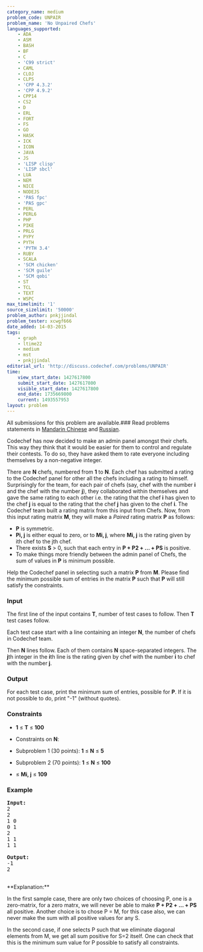 ```yaml
---
category_name: medium
problem_code: UNPAIR
problem_name: 'No Unpaired Chefs'
languages_supported:
    - ADA
    - ASM
    - BASH
    - BF
    - C
    - 'C99 strict'
    - CAML
    - CLOJ
    - CLPS
    - 'CPP 4.3.2'
    - 'CPP 4.9.2'
    - CPP14
    - CS2
    - D
    - ERL
    - FORT
    - FS
    - GO
    - HASK
    - ICK
    - ICON
    - JAVA
    - JS
    - 'LISP clisp'
    - 'LISP sbcl'
    - LUA
    - NEM
    - NICE
    - NODEJS
    - 'PAS fpc'
    - 'PAS gpc'
    - PERL
    - PERL6
    - PHP
    - PIKE
    - PRLG
    - PYPY
    - PYTH
    - 'PYTH 3.4'
    - RUBY
    - SCALA
    - 'SCM chicken'
    - 'SCM guile'
    - 'SCM qobi'
    - ST
    - TCL
    - TEXT
    - WSPC
max_timelimit: '1'
source_sizelimit: '50000'
problem_author: pnkjjindal
problem_tester: xcwgf666
date_added: 14-03-2015
tags:
    - graph
    - ltime22
    - medium
    - mst
    - pnkjjindal
editorial_url: 'http://discuss.codechef.com/problems/UNPAIR'
time:
    view_start_date: 1427617800
    submit_start_date: 1427617800
    visible_start_date: 1427617800
    end_date: 1735669800
    current: 1493557953
layout: problem
---
```

All submissions for this problem are available.###  Read problems statements in [Mandarin Chinese](http://www.codechef.com/download/translated/LTIME22/mandarin/UNPAIR.pdf) and [Russian](http://www.codechef.com/download/translated/LTIME22/russian/UNPAIR.pdf).

Codechef has now decided to make an admin panel amongst their chefs. This way they think that it would be easier for them to control and regulate their contests. To do so, they have asked them to rate everyone including themselves by a non-negative integer.

There are **N** chefs, numbered from **1** to **N**. Each chef has submitted a rating to the Codechef panel for other all the chefs including a rating to himself. Surprisingly for the team, for each pair of chefs (say, chef with the number **i** and the chef with the number **j**), they collaborated within themselves and gave the same rating to each other i.e. the rating that the chef **i** has given to the chef **j** is equal to the rating that the chef **j** has given to the chef **i**. The Codechef team built a rating matrix from this input from Chefs. Now, from this input rating matrix **M**, they will make a _Paired_ rating matrix **P** as follows:

- **P** is symmetric.
- **Pi, j** is either equal to zero, or to **Mi, j**, where **Mi, j** is the rating given by ith chef to the jth chef.
- There exists **S** > 0, such that each entry in **P + P2 + ... + PS** is positive.
- To make things more friendly between the admin panel of Chefs, the sum of values in **P** is minimum possible.

Help the Codechef panel in selecting such a matrix **P** from **M**. Please find the minimum possible sum of entries in the matrix **P** such that **P** will still satisfy the constraints.

### Input

The first line of the input contains **T**, number of test cases to follow. Then **T** test cases follow.

Each test case start with a line containing an integer **N**, the number of chefs in Codechef team.

Then **N** lines follow. Each of them contains **N** space-separated integers. The **j**th integer in the **i**th line is the rating given by chef with the number **i** to chef with the number **j**.

### Output

For each test case, print the minimum sum of entries, possible for **P**. If it is not possible to do, print "-1" (without quotes).

### Constraints

- **1** ≤ **T** ≤ **100**
- Constraints on **N**:
- Subproblem 1 (30 points):  **1** ≤ **N** ≤ **5**
- Subproblem 2 (70 points): **1** ≤ **N** ≤ **100**

- ≤ **Mi, j** ≤ **109**

### Example

<pre><b>Input:</b>
2
2
1 0
0 1
2
1 1
1 1

<b>Output:</b>
-1
2

</pre>**Explanation:**
In the first sample case, there are only two choices of choosing P, one is a zero-matrix, for a zero matrx, we will never be able to make **P + P2 + ... + PS** all positive. Another choice is to chose P = M, for this case also, we can never make the sum with all positive values for any S.

In the second case, if one selects P such that we eliminate diagonal elements from M, we get all sum positive for S=2 itself. One can check that this is the minimum sum value for P possible to satisfy all constraints.
